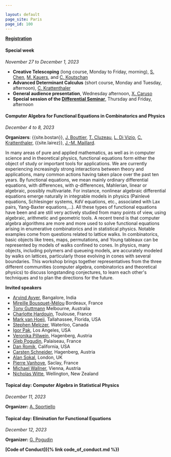 ```yaml
---

layout: default
page_site: Paris
page_id: 100
---
```


**[Registration](https://indico.math.cnrs.fr/event/8115/registrations)**

#### Special week 
*November 27 to December 1, 2023*
* **Creative Telescoping** (long course, Monday to Friday, morning), [S. Chen](http://www.mmrc.iss.ac.cn/~schen), [M. Kauers](http://www.kauers.de), and [C. Koutschan](http://www.koutschan.de)
* **Advanced Determinant Calculus** (short course, Monday and Tuesday, afternoon), [C. Krattenthaler](https://www.mat.univie.ac.at/~kratt/)
* **General audience presentation**, Wednesday afternoon, [X. Caruso](https://xavier.caruso.ovh)
* **Special session of the [Differential Seminar](https://divizio.joomla.com/sem-diff)**, Thursday and Friday, afternoon


#### Computer Algebra for Functional Equations in Combinatorics and Physics

*December 4 to 8, 2023*

**Organizers**:  {{site.bostan}}, 
[J. Bouttier](https://www.ipht.fr/Pisp/jeremie.bouttier),
[T. Cluzeau](https://www.unilim.fr/pages_perso/thomas.cluzeau/), [L. Di Vizio](https://divizio.joomla.com/), [C. Krattenthaler](https://www.mat.univie.ac.at/~kratt/), {{site.lairez}}, [J.-M. Maillard](https://www.lptmc.jussieu.fr/users/maillard).


In many areas of pure and applied mathematics, as well as in computer science and in theoretical physics,
functional equations form either the object of study or important tools for applications.
We are currently experiencing increasingly strong interactions between theory and applications, many common actions having taken place over the past ten years.
By functional equations, we mean mainly ordinary differential equations, with differences, with $q$-differences, Mahlerian, linear or algebraic, possibly multivariate.
For instance, nonlinear algebraic differential equations emerge naturally in integrable models in physics
(Painlevé equations, Schlesinger systems, KdV equations, etc., associated with Lax pairs,  Yang-Baxter equations,...).
All these types of functional equations have been and are still very actively studied from many points of view, using algebraic, arithmetic and geometric tools.
A recent trend is that computer algebra algorithms are more and more used to solve functional equations arising in enumerative combinatorics and in statistical physics.
Notable examples come from questions related to lattice walks.
In combinatorics, basic objects like trees, maps, permutations,  and Young tableaux can be represented by models of walks confined to cones.
In physics, many objects, including polymers and queueing models, are accurately modeled by walks on lattices, particularly those evolving in cones with several  boundaries. 
This workshop brings together representatives from the three different communities (computer algebra, combinatorics and theoretical physics) to discuss longstanding conjectures, to learn each other's techniques and to plan the directions for the future.

**Invited speakers**
- [Arvind Ayyer](http://math.iisc.ac.in/~arvind/), Bangalore, India
- [Mireille Bousquet-Mélou](https://www.labri.fr/perso/bousquet/) Bordeaux, France
- [Tony Guttmann](https://blogs.unimelb.edu.au/tony-guttmann/) Melbourne, Australia
- [Charlotte Hardouin](https://perso.math.univ-toulouse.fr/hardouin/), Toulouse, France
- [Mark van Hoeij](https://www.math.fsu.edu/~hoeij/), Tallahassee, Florida, USA
- [Stephen Melczer](https://melczer.ca), Waterloo, Canada
- [Igor Pak](https://www.math.ucla.edu/~pak/), Los Angeles, USA
- [Veronika Pillwein](https://risc.jku.at/m/veronika-pillwein/), Hagenberg, Austria
- [Gleb Pogudin](http://www.lix.polytechnique.fr/Labo/Gleb.POGUDIN/), Palaiseau, France
- [Dan Romik](https://www.math.ucdavis.edu/~romik/), California, USA
- [Carsten Schneider](https://risc.jku.at/m/carsten-schneider/), Hagenberg, Austria
- [Alan Sokal](https://www.ucl.ac.uk/~ucahad0/), London, UK
- [Pierre Vanhove](https://pierrevanhove.github.io), Saclay, France
- [Michael Wallner](https://dmg.tuwien.ac.at/mwallner/), Vienna, Austria
- [Nicholas Witte](), Wellington, New Zealand



#### Topical day: Computer Algebra in Statistical Physics

*December 11, 2023*

**Organizer:** [A. Sportiello](https://lipn.univ-paris13.fr/~sportiello/index_eng.html)

#### Topical day: Elimination for Functional Equations

*December 12, 2023*

**Organizer:** [G. Pogudin](http://www.lix.polytechnique.fr/Labo/Gleb.POGUDIN/)



**[Code of Conduct]({% link code_of_conduct.md %})**



